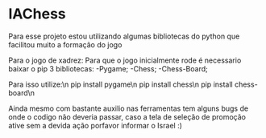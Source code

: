 # IAChess

Para esse projeto estou utilizando algumas bibliotecas do python que facilitou muito a formação do jogo


Para o jogo de xadrez:
Para que o jogo inicialmente rode é necessario baixar o pip 3 bibliotecas:
-Pygame;
-Chess;
-Chess-Board;

Para isso utilize:\n
pip install pygame\n
pip install chess\n
pip install chess-board\n

Ainda mesmo com bastante auxilio nas ferramentas tem alguns bugs de onde o codigo não deveria passar, caso a tela de seleção de promoção ative sem a devida ação porfavor informar
o Israel :)
